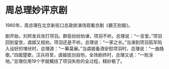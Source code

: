 # 周总理妙评京剧

1960年，周总理在北京新街口总政排演场观看京剧《霸王别姬》。 

剧开始，刘邦发兵攻打项羽。群臣纷纷劝谏，项羽不听。总理说：“一言堂。”项羽回到皇宫，虞姬又规劝，项羽还是不听。总理说：“一家之长。”当演到项羽孤军陷入设好的埋伏时，总理道：“一筹莫展。”当虞姬备酒安慰项羽时，总理说：“一曲挽歌。”四面楚歌，汉兵将至，虞姬拔剑自刎，全场剧终时，总理又说：“一败涂地。”总理仅用19个字就概括了项羽失败的全过程，精妙极了。
 